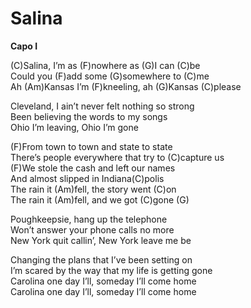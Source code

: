 # Salina

**Capo I**  
  
(C)Salina, I’m as (F)nowhere as (G)I can (C)be  
Could you (F)add some (G)somewhere to (C)me  
Ah (Am)Kansas I’m (F)kneeling, ah (G)Kansas (C)please  
  
Cleveland, I ain’t never felt nothing so strong  
Been believing the words to my songs  
Ohio I’m leaving, Ohio I’m gone  
  
(F)From town to town and state to state  
There’s people everywhere that try to (C)capture us  
(F)We stole the cash and left our names  
And almost slipped in Indiana(C)polis  
The rain it (Am)fell, the story went (C)on  
The rain it (Am)fell, and we got (C)gone (G)  
  
Poughkeepsie, hang up the telephone  
Won’t answer your phone calls no more  
New York quit callin’, New York leave me be  
  
Changing the plans that I’ve been setting on  
I’m scared by the way that my life is getting gone  
Carolina one day I’ll, someday I’ll come home  
Carolina one day I’ll, someday I’ll come home
